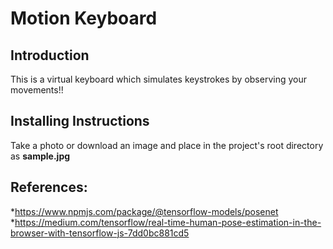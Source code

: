 # Motion Keyboard

## Introduction
This is a virtual keyboard which simulates keystrokes by observing your movements!!

## Installing Instructions
Take a photo or download an image and place in the project's root directory as **sample.jpg**

## References:
*https://www.npmjs.com/package/@tensorflow-models/posenet
*https://medium.com/tensorflow/real-time-human-pose-estimation-in-the-browser-with-tensorflow-js-7dd0bc881cd5


